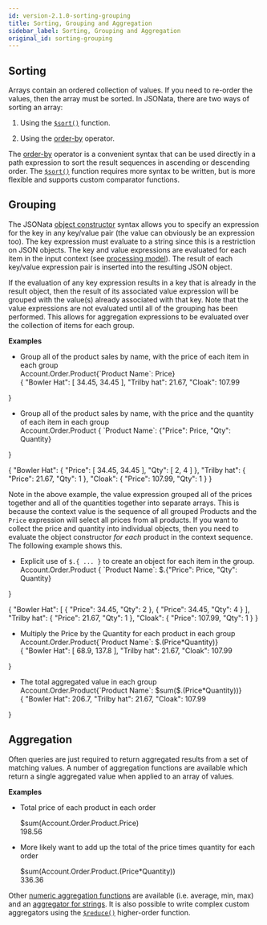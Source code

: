 ```yaml
---
id: version-2.1.0-sorting-grouping
title: Sorting, Grouping and Aggregation
sidebar_label: Sorting, Grouping and Aggregation
original_id: sorting-grouping
---
```


## Sorting

Arrays contain an ordered collection of values.  If you need to re-order the values, then the array must be sorted.  In JSONata, there are two ways of sorting an array:

1. Using the [`$sort()`](array-functions#sort) function.

2. Using the [order-by](path-operators#order-by-) operator.

The [order-by](path-operators#order-by-) operator is a convenient syntax that can be used directly in a path expression to sort the result sequences in ascending or descending order.  The [`$sort()`](array-functions#sort) function requires more syntax to be written, but is more flexible and supports custom comparator functions.

## Grouping

The JSONata [object constructor](construction#object-constructors) syntax allows you to specify an expression for the key in any key/value pair (the value can obviously be an expression too). The key expression must evaluate to a string since this is a restriction on JSON objects.  The key and value expressions are evaluated for each item in the input context (see [processing model](processing#the-jsonata-processing-model)). The result of each key/value expression pair is inserted into the resulting JSON object.

If the evaluation of any key expression results in a key that is already in the result object, then the result of its associated value expression will be grouped with the value(s) already associated with that key. Note that the value expressions are not evaluated until all of the grouping has been performed.  This allows for aggregation expressions to be evaluated over the collection of items for each group.

__Examples__

- Group all of the product sales by name, with the price of each item in each group
  <div class="jsonata-ex">
    <div>Account.Order.Product{`Product Name`: Price}</div>
    <div>{
  "Bowler Hat": [ 34.45, 34.45 ],
  "Trilby hat": 21.67,
  "Cloak": 107.99
}</div>
  </div>

- Group all of the product sales by name, with the price and the quantity of each item in each group
  <div class="jsonata-ex">
    <div>Account.Order.Product {
  `Product Name`: {"Price": Price, "Qty": Quantity}
}</div>
    <div>{
  "Bowler Hat": {
    "Price": [ 34.45, 34.45 ],
    "Qty": [ 2, 4 ]
  },
  "Trilby hat": { "Price": 21.67, "Qty": 1 },
  "Cloak": { "Price": 107.99, "Qty": 1 }
}</div>
  </div>

Note in the above example, the value expression grouped all of the prices together and all of the quantities together into separate arrays.  This is because the context value is the sequence of all grouped Products and the `Price` expression will select all prices from all products.  If you want to collect the price and quantity into individual objects, then you need to evaluate the object constructor _for each_ product in the context sequence.  The following example shows this.

- Explicit use of `$.{ ... }` to create an object for each item in the group.
  <div class="jsonata-ex">
    <div>Account.Order.Product {
  `Product Name`: $.{"Price": Price, "Qty": Quantity}
}</div>
    <div>{
  "Bowler Hat": [
    { "Price": 34.45, "Qty": 2 },
    { "Price": 34.45, "Qty": 4 }
  ],
  "Trilby hat": { "Price": 21.67, "Qty": 1 },
  "Cloak": { "Price": 107.99, "Qty": 1 }
}</div>
  </div>

- Multiply the Price by the Quantity for each product in each group
  <div class="jsonata-ex">
    <div>Account.Order.Product{`Product Name`: $.(Price*Quantity)}</div>
    <div>{
  "Bowler Hat": [ 68.9, 137.8 ],
  "Trilby hat": 21.67,
  "Cloak": 107.99
}</div>
  </div>

- The total aggregated value in each group
  <div class="jsonata-ex">
    <div>Account.Order.Product{`Product Name`: $sum($.(Price*Quantity))}</div>
    <div>{
  "Bowler Hat": 206.7,
  "Trilby hat": 21.67,
  "Cloak": 107.99
}</div>
  </div>



## Aggregation

Often queries are just required to return aggregated results from a set of matching values.  A number of aggregation functions are available which return a single aggregated value when applied to an array of values.

__Examples__

- Total price of each product in each order
  <div class="jsonata-ex">
    <div>$sum(Account.Order.Product.Price)</div>
    <div>198.56</div>
  </div>

- More likely want to add up the total of the price times quantity for each order
  <div class="jsonata-ex">
    <div>$sum(Account.Order.Product.(Price*Quantity))</div>
    <div>336.36</div>
  </div>

Other [numeric aggregation functions](aggregation-functions) are available (i.e. average, min, max) and an [aggregator for strings](string-functions#join).  It is also possible to write complex custom aggregators using the [`$reduce()`](higher-order-functions#reduce) higher-order function.

